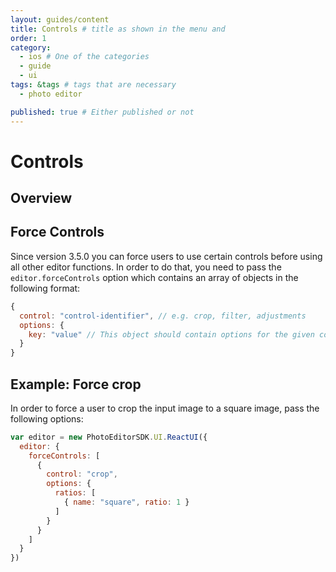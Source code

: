 ```yaml
---
layout: guides/content
title: Controls # title as shown in the menu and 
order: 1
category: 
  - ios # One of the categories
  - guide
  - ui
tags: &tags # tags that are necessary
  - photo editor 

published: true # Either published or not 
---
```


# Controls 

## Overview 

## Force Controls

Since version 3.5.0 you can force users to use certain controls before using all other editor
functions. In order to do that, you need to pass the `editor.forceControls` option which contains
an array of objects in the following format:

```js
{
  control: "control-identifier", // e.g. crop, filter, adjustments
  options: {
    key: "value" // This object should contain options for the given control
  }
}
```

## Example: Force crop

In order to force a user to crop the input image to a square image, pass the following options:

```js
var editor = new PhotoEditorSDK.UI.ReactUI({
  editor: {
    forceControls: [
      {
        control: "crop",
        options: {
          ratios: [
            { name: "square", ratio: 1 }
          ]
        }
      }
    ]
  }
})
```
